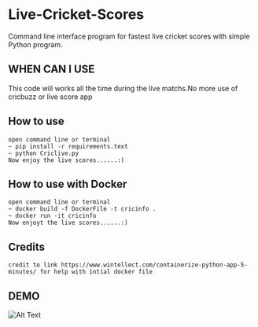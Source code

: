 # Live-Cricket-Scores
Command line interface program for fastest live cricket scores with simple Python program.

## WHEN CAN I USE
This code will works all the time during the live matchs.No more use of cricbuzz or live score app

## How to use
    open command line or terminal
    ~ pip install -r requirements.text
    ~ python Criclive.py
    Now enjoy the live scores......:)

## How to use with Docker
    open command line or terminal
    ~ docker build -f DockerFile -t cricinfo .
    ~ docker run -it cricinfo
    Now enjoyt the live scores......:)

## Credits 
    credit to link https://www.wintellect.com/containerize-python-app-5-minutes/ for help with intial docker file

## DEMO
![Alt Text](runGif.gif)
